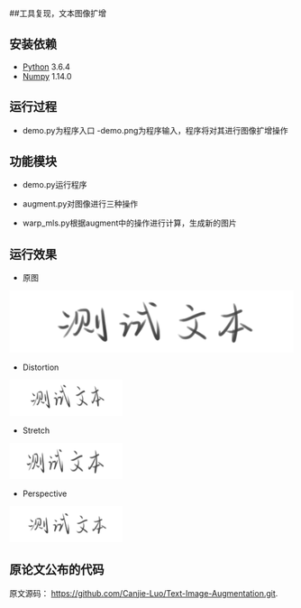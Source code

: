 ##工具复现，文本图像扩增

## 安装依赖

- [Python](https://www.python.org/) 3.6.4
- [Numpy](https://numpy.org/) 1.14.0

## 运行过程
- demo.py为程序入口
-demo.png为程序输入，程序将对其进行图像扩增操作

## 功能模块
- demo.py运行程序

- augment.py对图像进行三种操作

- warp_mls.py根据augment中的操作进行计算，生成新的图片


## 运行效果

- 原图

![](imgs/demo.png) 

- Distortion

![](imgs/distort.gif) 

- Stretch

![](imgs/stretch.gif)

- Perspective

![](imgs/perspective.gif)


## 原论文公布的代码
原文源码： https://github.com/Canjie-Luo/Text-Image-Augmentation.git.
